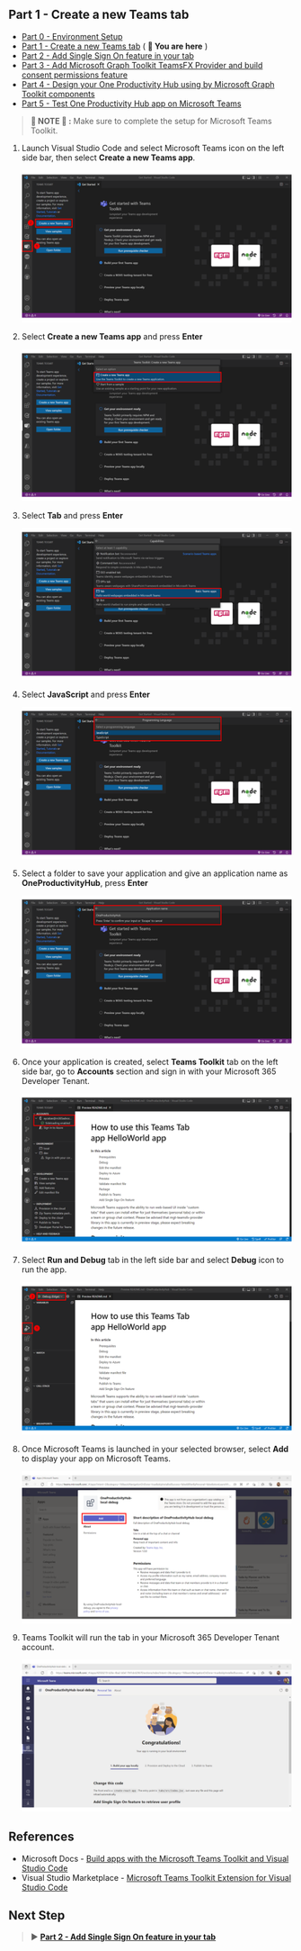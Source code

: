 ## Part 1 - Create a new Teams tab

- [Part 0 - Environment Setup](00-Setup.md) 
- [Part 1 - Create a new Teams tab](01-Create_Teams_tab.md) ( **📍 You are here** )
- [Part 2 - Add Single Sign On feature in your tab](/Labs/02-Create_SSO_Feature.md)
- [Part 3 - Add Microsoft Graph Toolkit TeamsFX Provider and build consent permissions feature](/Labs/03-Initialize_MGT_and_consent_permissions.md)
- [Part 4 - Design your One Productivity Hub using by Microsoft Graph Toolkit components](04-Design_your_tab_using_MGT_components.md)
- [Part 5 - Test One Productivity Hub app on Microsoft Teams](05-Test_your_tab.md)

> **📌 NOTE 📌 :** Make sure to complete the setup for Microsoft Teams Toolkit.

1. Launch Visual Studio Code and select Microsoft Teams icon on the left side bar, then select **Create a new Teams app**.

   ![Microsoft Teams Toolkit Extension for Visual Studio Code](Images/TT-CreateApp-1.PNG)
   
1. Select **Create a new Teams app** and press **Enter**
   
   ![Microsoft Teams Toolkit Extension for Visual Studio Code](Images/TT-CreateApp-2.PNG)

1. Select **Tab** and press **Enter**
   
   ![Microsoft Teams Toolkit Extension for Visual Studio Code](Images/TT-CreateApp-3.PNG)
   
1. Select **JavaScript** and press **Enter**

    ![Microsoft Teams Toolkit Extension for Visual Studio Code](Images/TT-CreateApp-4.PNG)

1. Select a folder to save your application and give an application name as **OneProductivityHub**, press **Enter**

    ![Microsoft Teams Toolkit Extension for Visual Studio Code](Images/TT-CreateApp-5.PNG)
    
1. Once your application is created, select **Teams Toolkit** tab on the left side bar, go to **Accounts** section and sign in with your Microsoft 365 Developer Tenant.

    ![Microsoft Teams Toolkit Extension for Visual Studio Code](Images/TT-CreateApp-6.PNG)

1. Select **Run and Debug** tab in the left side bar and select **Debug** icon to run the app.

    ![Microsoft Teams Toolkit Extension for Visual Studio Code](Images/TT-CreateApp-7.PNG)

1. Once Microsoft Teams is launched in your selected browser, select **Add** to display your app on Microsoft Teams.

    ![Microsoft Teams Toolkit Extension for Visual Studio Code](Images/TT-CreateApp-8.PNG)

1. Teams Toolkit will run the tab in your Microsoft 365 Developer Tenant account.

    ![Microsoft Teams Toolkit Extension for Visual Studio Code](Images/TT-CreateApp-9.png)


## References
- Microsoft Docs - [Build apps with the Microsoft Teams Toolkit and Visual Studio Code](https://cda.ms/1Jj)
- Visual Studio Marketplace - [Microsoft Teams Toolkit Extension for Visual Studio Code](https://marketplace.visualstudio.com/items?itemName=TeamsDevApp.ms-teams-vscode-extension)

## Next Step
> ▶️ **[Part 2 - Add Single Sign On feature in your tab](/Labs/02-Create_SSO_Feature.md)**
